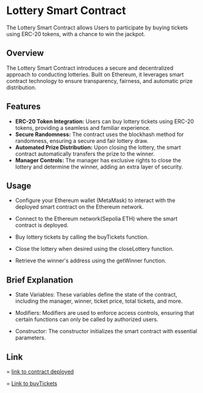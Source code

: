 # Lottery Smart Contract

The Lottery Smart Contract allows Users to participate by buying tickets using ERC-20 tokens, with a chance to win the jackpot.

## Overview

The Lottery Smart Contract introduces a secure and decentralized approach to conducting lotteries. Built on Ethereum, it leverages smart contract technology to ensure transparency, fairness, and automatic prize distribution.

## Features

- **ERC-20 Token Integration:** Users can buy lottery tickets using ERC-20 tokens, providing a seamless and familiar experience.
- **Secure Randomness:** The contract uses the blockhash method for randomness, ensuring a secure and fair lottery draw.
- **Automated Prize Distribution:** Upon closing the lottery, the smart contract automatically transfers the prize to the winner.
- **Manager Controls:** The manager has exclusive rights to close the lottery and determine the winner, adding an extra layer of security.

##  Usage

- Configure your Ethereum wallet (MetaMask) to interact with the deployed smart contract on the Ethereum network.

- Connect to the Ethereum network(Sepolia  ETH) where the smart contract is deployed.

- Buy lottery tickets by calling the buyTickets function.

- Close the lottery when desired using the closeLottery function.

- Retrieve the winner's address using the getWinner function.


## Brief Explanation

- State Variables: These variables define the state of the contract, including the manager, winner, ticket price, total tickets, and more.

- Modifiers: Modifiers are used to enforce access controls, ensuring that certain functions can only be called by authorized users.

- Constructor: The constructor initializes the smart contract with essential parameters.

## Link

=  [link to contract deployed](https://sepolia.etherscan.io/address/0xCB972d20A4dA90F8e645eCa7c484b4d1f8675bF1)

= [Link to buyTickets](https://sepolia.etherscan.io/tx/0x281c4f79e1bfa0bef0d8dcb7221572bae0c6e3717ece1c645d86e0e00130c172)
